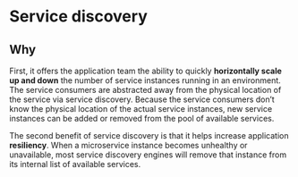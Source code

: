 # Service discovery

## Why

First, it offers the application team the ability to quickly **horizontally scale up and down** the number of service instances running in an environment. The service consumers are abstracted away from the physical location of the service via service discovery. Because the service consumers don’t know the physical location of the actual service instances, new service instances can be added or removed from the pool of available services.

The second benefit of service discovery is that it helps increase application **resiliency**. When a microservice instance becomes unhealthy or unavailable, most service discovery engines will remove that instance from its internal list of available services.
